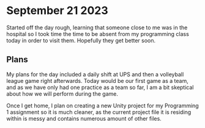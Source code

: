# September 21 2023

Started off the day rough, learning that someone close to me was in the hospital so I took time the time to be absent from my programming class today in order to visit them.
Hopefully they get better soon.

## Plans 
My plans for the day included a daily shift at UPS and then a volleyball league game right afterwards. Today would be our first game as a team, and as we have only had one practice as
a team so far, I am a bit skeptical about how we will perform during the game. 

Once I get home, I plan on creating a new Unity project for my Programming 1 assignment so it is much cleaner, as the current project file it is residing within is
messy and contains numerous amount of other files.

